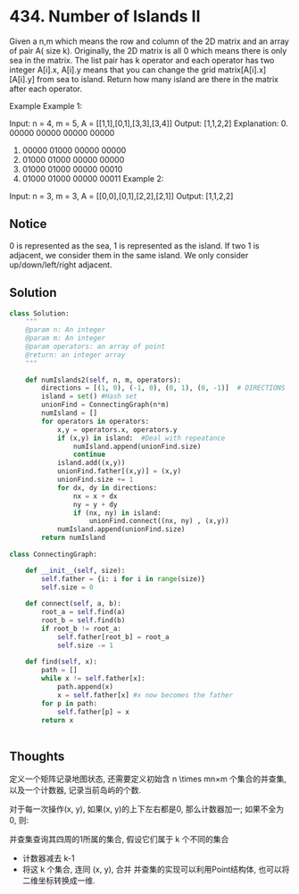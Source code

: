 # 434. Number of Islands II

Given a n,m which means the row and column of the 2D matrix and an array of pair A( size k). Originally, the 2D matrix is all 0 which means there is only sea in the matrix. The list pair has k operator and each operator has two integer A[i].x, A[i].y means that you can change the grid matrix[A[i].x][A[i].y] from sea to island. Return how many island are there in the matrix after each operator.

Example
Example 1:

Input: n = 4, m = 5, A = [[1,1],[0,1],[3,3],[3,4]]
Output: [1,1,2,2]
Explanation:
0.  00000
    00000
    00000
    00000
1.  00000
    01000
    00000
    00000
2.  01000
    01000
    00000
    00000
3.  01000
    01000
    00000
    00010
4.  01000
    01000
    00000
    00011
Example 2:

Input: n = 3, m = 3, A = [[0,0],[0,1],[2,2],[2,1]]
Output: [1,1,2,2]
## Notice
0 is represented as the sea, 1 is represented as the island. If two 1 is adjacent, we consider them in the same island. We only consider up/down/left/right adjacent.
## Solution
```python
class Solution:
    """
    @param n: An integer
    @param m: An integer
    @param operators: an array of point
    @return: an integer array
    """
   
    def numIslands2(self, n, m, operators):
        directions = [(1, 0), (-1, 0), (0, 1), (0, -1)]  # DIRECTIONS
        island = set() #Hash set
        unionFind = ConnectingGraph(n*m)
        numIsland = []
        for operators in operators:
            x,y = operators.x, operators.y
            if (x,y) in island:  #Deal with repeatance
                numIsland.append(unionFind.size)
                continue
            island.add((x,y))
            unionFind.father[(x,y)] = (x,y) 
            unionFind.size += 1
            for dx, dy in directions:
                nx = x + dx
                ny = y + dy
                if (nx, ny) in island:
                    unionFind.connect((nx, ny) , (x,y))
            numIsland.append(unionFind.size)
        return numIsland
    
class ConnectingGraph:

    def __init__(self, size):
        self.father = {i: i for i in range(size)}
        self.size = 0
        
    def connect(self, a, b):
        root_a = self.find(a)
        root_b = self.find(b)
        if root_b != root_a:
            self.father[root_b] = root_a
            self.size -= 1
            
    def find(self, x):
        path = []
        while x != self.father[x]:
            path.append(x)
            x = self.father[x] #x now becomes the father
        for p in path:
            self.father[p] = x
        return x   
            

```
## Thoughts
定义一个矩阵记录地图状态, 还需要定义初始含 n \times mn×m 个集合的并查集, 以及一个计数器, 记录当前岛屿的个数.

对于每一次操作(x, y), 如果(x, y)的上下左右都是0, 那么计数器加一; 如果不全为0, 则:

并查集查询其四周的1所属的集合, 假设它们属于 k 个不同的集合
- 计数器减去 k-1
- 将这 k 个集合, 连同 (x, y), 合并
并查集的实现可以利用Point结构体, 也可以将二维坐标转换成一维.
